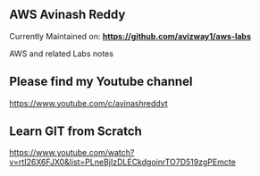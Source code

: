 ## AWS Avinash Reddy

Currently Maintained on: 
**https://github.com/avizway1/aws-labs**

AWS and related Labs notes

## Please find my Youtube channel 
https://www.youtube.com/c/avinashreddyt

## Learn GIT from Scratch
https://www.youtube.com/watch?v=rtI26X6FJX0&list=PLneBjIzDLECkdgoinrTO7D519zgPEmcte
